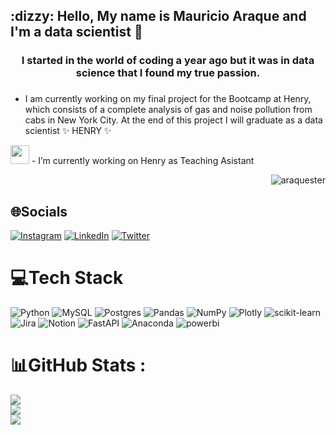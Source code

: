 
<h2 align="left">:dizzy:  Hello, My name is Mauricio Araque and I'm a data scientist 👋</h2>

<h3 align="center">I started in the world of coding a year ago but it was in data science that I found my true passion.</h3>

### 

<!--
**araquester/araquester** is a ✨ _special_ ✨ repository because its `README.md` (this file) appears on your GitHub profile.

Here are some ideas to get you started:

- 🔭 I’m currently working on Henry as Teaching Asistant
- 🌱 I’m currently learning ...
- 👯 I’m looking to collaborate on ...
- 🤔 I’m looking for help with ...
- 💬 Ask me about ...
- 📫 How to reach me: ...
- 😄 Pronouns: ...
- ⚡ Fun fact: ...
-->

- <p>I am currently working on my final project for the Bootcamp at Henry, which consists of a complete analysis of gas and noise pollution from cabs in New York City. At the end of this project I will graduate as a data scientist ✨ HENRY ✨

<p> <img src=https://pbs.twimg.com/profile_images/1542845396032135168/o5AmaQyh_400x400.jpg width="30" height="30"> - I’m currently working on Henry as Teaching Asistant
<p align="right"> <img src="https://komarev.com/ghpvc/?username=araquester&label=Profile%20views&color=0e75b6&style=flat" alt="araquester" /> </p>



## 🌐Socials
[![Instagram](https://img.shields.io/badge/Instagram-%23E4405F.svg?logo=Instagram&logoColor=white)](https://instagram.com/araquester) [![LinkedIn](https://img.shields.io/badge/LinkedIn-%230077B5.svg?logo=linkedin&logoColor=white)](https://linkedin.com/in/mauricio-araque) [![Twitter](https://img.shields.io/badge/Twitter-%231DA1F2.svg?logo=Twitter&logoColor=white)](https://twitter.com/araquester) 


# 💻Tech Stack
![Python](https://img.shields.io/badge/python-3670A0?style=for-the-badge&logo=python&logoColor=ffdd54) ![MySQL](https://img.shields.io/badge/mysql-%2300f.svg?style=for-the-badge&logo=mysql&logoColor=white) ![Postgres](https://img.shields.io/badge/postgres-%23316192.svg?style=for-the-badge&logo=postgresql&logoColor=white) ![Pandas](https://img.shields.io/badge/pandas-%23150458.svg?style=for-the-badge&logo=pandas&logoColor=white) ![NumPy](https://img.shields.io/badge/numpy-%23013243.svg?style=for-the-badge&logo=numpy&logoColor=white) ![Plotly](https://img.shields.io/badge/Plotly-%233F4F75.svg?style=for-the-badge&logo=plotly&logoColor=white) ![scikit-learn](https://img.shields.io/badge/scikit--learn-%23F7931E.svg?style=for-the-badge&logo=scikit-learn&logoColor=white) ![Jira](https://img.shields.io/badge/jira-%230A0FFF.svg?style=for-the-badge&logo=jira&logoColor=white) ![Notion](https://img.shields.io/badge/Notion-%23000000.svg?style=for-the-badge&logo=notion&logoColor=white) ![FastAPI](https://img.shields.io/badge/FastAPI-005571?style=for-the-badge&logo=fastapi) ![Anaconda](https://img.shields.io/badge/Anaconda-%2344A833.svg?style=for-the-badge&logo=anaconda&logoColor=white)
<img decoding="async" src="https://img.shields.io/badge/Power_BI-FFBE00?style=for-the-badge&logo=Power-BI&logoColor=white" alt="powerbi"/>

# 📊GitHub Stats :
![](https://github-readme-stats.vercel.app/api?username=araquester&theme=radical&hide_border=true&include_all_commits=false&count_private=false)<br/>
![](https://github-readme-streak-stats.herokuapp.com/?user=araquester&theme=radical&hide_border=true)<br/>
![](https://github-readme-stats.vercel.app/api/top-langs/?username=araquester&theme=radical&hide_border=true&include_all_commits=false&count_private=false&layout=compact)




